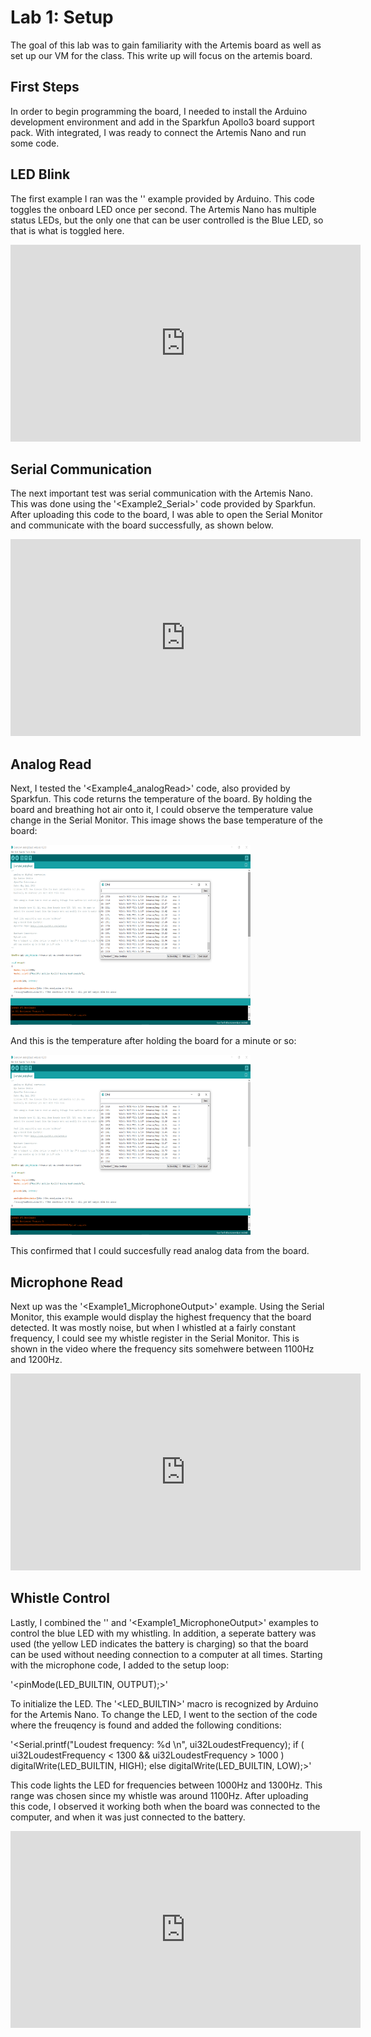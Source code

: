 # Lab 1: Setup
The goal of this lab was to gain familiarity with the Artemis board as well as set up our VM for the class. This write up will focus on the artemis board.
## First Steps
In order to begin programming the board, I needed to install the Arduino development environment and add in the Sparkfun Apollo3 board support pack. With integrated, I was ready to connect the Artemis Nano and run some code.
## LED Blink
The first example I ran was the '<Blink>' example provided by Arduino. This code toggles the onboard LED once per second. The Artemis Nano has multiple status LEDs, but the only one that can be user controlled is the Blue LED, so that is what is toggled here.

<iframe width="560" height="315" src="https://www.youtube.com/embed/tHG4yXJTqCA" frameborder="0" allow="accelerometer; autoplay; encrypted-media; gyroscope; picture-in-picture" allowfullscreen></iframe>

## Serial Communication
The next important test was serial communication with the Artemis Nano. This was done using the '<Example2_Serial>' code provided by Sparkfun. After uploading this code to the board, I was able to open the Serial Monitor and communicate with the board successfully, as shown below. 

<iframe width="560" height="315" src="https://www.youtube.com/embed/p75CnPiYeoA" frameborder="0" allow="accelerometer; autoplay; encrypted-media; gyroscope; picture-in-picture" allowfullscreen></iframe>

## Analog Read
Next, I tested the '<Example4_analogRead>' code, also provided by Sparkfun. This code returns the temperature of the board. By holding the board and breathing hot air onto it, I could observe the temperature value change in the Serial Monitor. This image shows the base temperature of the board:

<img src="../images/base_temp.png" width="384" height="288" alt="hi" class="inline"/>

And this is the temperature after holding the board for a minute or so:

<img src="../images/warm_temp.png" width="384" height="288" alt="hi" class="inline"/>

This confirmed that I could succesfully read analog data from the board.

## Microphone Read
Next up was the '<Example1_MicrophoneOutput>' example. Using the Serial Monitor, this example would display the highest frequency that the board detected. It was mostly noise, but when I whistled at a fairly constant frequency, I could see my whistle register in the Serial Monitor. This is shown in the video where the frequency sits somehwere between 1100Hz and 1200Hz.  

<iframe width="560" height="315" src="https://www.youtube.com/embed/YxmaB9ZdKSA" frameborder="0" allow="accelerometer; autoplay; encrypted-media; gyroscope; picture-in-picture" allowfullscreen></iframe>

## Whistle Control
Lastly, I combined the '<Blink>' and '<Example1_MicrophoneOutput>' examples to control the blue LED with my whistling. In addition, a seperate battery was used (the yellow LED indicates the battery is charging) so that the board can be used without needing connection to a computer at all times. Starting with the microphone code, I added to the setup loop:

'<pinMode(LED_BUILTIN, OUTPUT);>'

To initialize the LED. The '<LED_BUILTIN>' macro is recognized by Arduino for the Artemis Nano. To change the LED, I went to the section of the code where the freuqency is found and added the following conditions:

'<Serial.printf("Loudest frequency: %d         \n", ui32LoudestFrequency);
  if ( ui32LoudestFrequency < 1300 && ui32LoudestFrequency > 1000 ) digitalWrite(LED_BUILTIN, HIGH);
  else digitalWrite(LED_BUILTIN, LOW);>'

This code lights the LED for frequencies between 1000Hz and 1300Hz. This range was chosen since my whistle was around 1100Hz. After uploading this code, I observed it working both when the board was connected to the computer, and when it was just connected to the battery.

<iframe width="560" height="315" src="https://www.youtube.com/embed/qE5PdKLxpS0" frameborder="0" allow="accelerometer; autoplay; encrypted-media; gyroscope; picture-in-picture" allowfullscreen></iframe>
